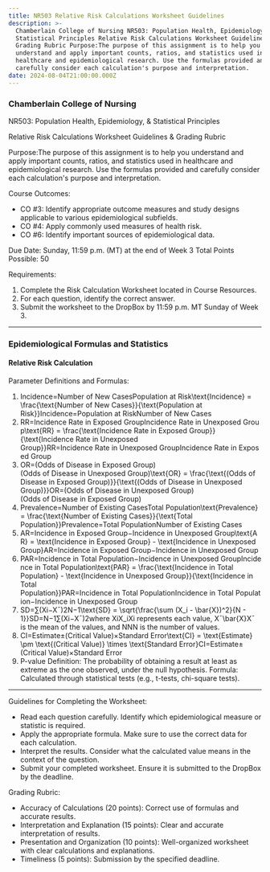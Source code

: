 ```yaml
---
title: NR503 Relative Risk Calculations Worksheet Guidelines
description: >-
  Chamberlain College of Nursing NR503: Population Health, Epidemiology, &
  Statistical Principles Relative Risk Calculations Worksheet Guidelines &
  Grading Rubric Purpose:The purpose of this assignment is to help you
  understand and apply important counts, ratios, and statistics used in
  healthcare and epidemiological research. Use the formulas provided and
  carefully consider each calculation's purpose and interpretation.
date: 2024-08-04T21:00:00.000Z
---
```


### Chamberlain College of Nursing

NR503: Population Health, Epidemiology, & Statistical Principles

Relative Risk Calculations Worksheet Guidelines & Grading Rubric

Purpose:The purpose of this assignment is to help you understand and apply important counts, ratios, and statistics used in healthcare and epidemiological research. Use the formulas provided and carefully consider each calculation's purpose and interpretation.

Course Outcomes:

* CO #3: Identify appropriate outcome measures and study designs applicable to various epidemiological subfields.
* CO #4: Apply commonly used measures of health risk.
* CO #6: Identify important sources of epidemiological data.

Due Date: Sunday, 11:59 p.m. (MT) at the end of Week 3
Total Points Possible: 50

Requirements:

1. Complete the Risk Calculation Worksheet located in Course Resources.
2. For each question, identify the correct answer.
3. Submit the worksheet to the DropBox by 11:59 p.m. MT Sunday of Week 3.

***

### Epidemiological Formulas and Statistics

#### Relative Risk Calculation

Parameter Definitions and Formulas:

1. Incidence=Number of New CasesPopulation at Risk\text{Incidence} = \frac{\text{Number of New Cases}}{\text{Population at Risk}}Incidence=Population at RiskNumber of New Cases​
2. RR=Incidence Rate in Exposed GroupIncidence Rate in Unexposed Group\text{RR} = \frac{\text{Incidence Rate in Exposed Group}}{\text{Incidence Rate in Unexposed Group}}RR=Incidence Rate in Unexposed GroupIncidence Rate in Exposed Group​
3. OR=(Odds of Disease in Exposed Group)(Odds of Disease in Unexposed Group)\text{OR} = \frac{\text{(Odds of Disease in Exposed Group)}}{\text{(Odds of Disease in Unexposed Group)}}OR=(Odds of Disease in Unexposed Group)(Odds of Disease in Exposed Group)​
4. Prevalence=Number of Existing CasesTotal Population\text{Prevalence} = \frac{\text{Number of Existing Cases}}{\text{Total Population}}Prevalence=Total PopulationNumber of Existing Cases​
5. AR=Incidence in Exposed Group−Incidence in Unexposed Group\text{AR} = \text{Incidence in Exposed Group} - \text{Incidence in Unexposed Group}AR=Incidence in Exposed Group−Incidence in Unexposed Group
6. PAR=Incidence in Total Population−Incidence in Unexposed GroupIncidence in Total Population\text{PAR} = \frac{\text{Incidence in Total Population} - \text{Incidence in Unexposed Group}}{\text{Incidence in Total Population}}PAR=Incidence in Total PopulationIncidence in Total Population−Incidence in Unexposed Group​
7. SD=∑(Xi−Xˉ)2N−1\text{SD} = \sqrt{\frac{\sum (X\_i - \bar{X})^2}{N - 1}}SD=N−1∑(Xi​−Xˉ)2​​where XiX\_iXi​ represents each value, Xˉ\bar{X}Xˉ is the mean of the values, and NNN is the number of values.
8. CI=Estimate±(Critical Value)×Standard Error\text{CI} = \text{Estimate} \pm \text{(Critical Value)} \times \text{Standard Error}CI=Estimate±(Critical Value)×Standard Error
9. P-value
   Definition: The probability of obtaining a result at least as extreme as the one observed, under the null hypothesis.
   Formula:
   Calculated through statistical tests (e.g., t-tests, chi-square tests).

***

Guidelines for Completing the Worksheet:

* Read each question carefully. Identify which epidemiological measure or statistic is required.
* Apply the appropriate formula. Make sure to use the correct data for each calculation.
* Interpret the results. Consider what the calculated value means in the context of the question.
* Submit your completed worksheet. Ensure it is submitted to the DropBox by the deadline.

Grading Rubric:

* Accuracy of Calculations (20 points): Correct use of formulas and accurate results.
* Interpretation and Explanation (15 points): Clear and accurate interpretation of results.
* Presentation and Organization (10 points): Well-organized worksheet with clear calculations and explanations.
* Timeliness (5 points): Submission by the specified deadline.
